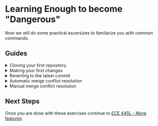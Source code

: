 # Learning Enough to become "Dangerous"

Now we will do some practical excersizes to familarize you with common commands.

## Guides 
<details><summary>Cloning your first repository</summary>
	
* Generally, you would find or create a git repo. For this tutorial you will navigate to <a href="https://classroom.github.com/a/CLCZPMlw"> A Github Classroom Link </a> which will create a repo for you.
* After navigating to the classroom, hit accept, then follow the link as shown.
  * <details><summary>Accepting the assignment</summary><img src="./Resources/319K/clone_accept.png" alt="drawing" style="width:600px;"/></details>
  * <details><summary>Following the link</summary><img src="./Resources/319K/clone_nav.png" alt="drawing" style="width:600px;"/></details>
* Once you are in the repository click on code, ssh, then copy the link. 
  * If you see a warning message like below, follow the guide "Adding SSH keys to github" from the prior guide.
  * <details><summary>Close/View image</summary><img src="./Resources/319K/clone_link.png" alt="drawing" style="width:600px;"/></details>
* Navigate to a folder where you would like to clone a repository and open the git bash terminal. Enter the command shown below. Once this finishes you should see a new folder apear. You just cloned a git repo!
  * <code> git clone [Copied link] </code>
  * <details><summary>Opening Terminal</summary><img src="./Resources/319K/clone_FE.png" alt="drawing" style="width:600px;"/></details>
  * <details><summary>Entering Command</summary><img src="./Resources/319K/clone_bash.png" alt="drawing" style="width:600px;"/></details>
  * <details><summary>Result</summary><img src="./Resources/319K/clone_done.png" alt="drawing" style="width:600px;"/></details>
* Run <code>cd ECE445L-Git-Bootcamp</code> from the already open terminal to navigate into the repo. Then run <code>git status</code> to see the status of the repository.
</details>

<details><summary>Making your first changes</summary>

* Open the terminal in the github repository you cloned. In general, when collaborating it is good to make sure that your repo is up to date.
  * Check the status using the command <code>git status</code>
  * To get the most recent changes use <code>git pull</code>
* (First Time Only) In git, we can see who contributed what. Before you can add changes, add your name and email as shown. This only needs to be done once per machine, and git will error and notify you if you haven't added this info.
  * <code>git config --global user.name "My Name"</code>
  * <code>git config --global user.email "myemail@example.com"</code>
  * <details><summary>Example</summary><img src="./Resources/319K/commit_config.png" alt="drawing" style="width:600px;"/></details>
* Now lets make some changes to the repository. Specifically lets add a new file named test 1.
  * Run the command <code>echo "test1" > test1.txt</code> to create a text file. 
  * Alternatively practice using vim. 
    * Start vim using run <code>vim test1.txt</code>, 
    * Hit i to enter insert mode
    * Enter text such as "test1"
    * Leave insert mode, and enter command mode by hiting escape
    * Type ":wq" to write and quit
* Now lets make changes to one of the existing files in the repository. Maybe add an extra enter or the text "test1" to one of the .md files.
* (Optional) Run <code>git status</code>. You should see that there are changes to tracked/untracked files.
  * Tracked files are 'known' by git. These files even if deleted on your machine are backed up by git.
  * Untracked files are 'unkown' to git, only the working copy exists. Build artifacts are common files to leave untracked.
* At the top of the repository, run the three commands as follows
  * Add all unignored files to tracking by running <code>git add .</code>
    * We could have also done <code>git add test1.txt</code> to add only one file
  * Label the changes using <code>git commit -m "test1"</code>
  * Upload the changes to github using <code>git push</code>
* You are done! At this point returning to github.com you should see your updated changes as shown
  * <details><summary>Getting to the commit log, from Github.com Repo 'home'</summary><img src="./Resources/319K/commit_web.png" alt="drawing" style="width:600px;"/><br>then you should see<br><img src="./Resources/319K/commit_log.png" alt="drawing" style="width:600px;"/></details>
</details>

<details><summary>Reverting to the latest commit</summary>

* Sometimes we break our code, or even our git repository. It is useful to know a way to get back to a known good state. This can be done simply with three commands
  * <code>git checkout main</code>
    * This will reattach the head if you performed an operation that detached it
  *  <code>git reset --hard HEAD</code>
    * This will restore all files tracked by git to the state they were in during the last commit in the main branch.
  *  <code>git clean -xdf</code>
    * This will delete all untracked files in the git repositiory
* It is also possible to revert some/all files to their state from a prior commit, which is covered later.
</details>

<details><summary>Automatic merge conflict resolution</summary>

* Merging occurs when multiple people are working on a repository at the same time. We will simulate this by pushing files from while using an older copy of the repository.
* Reverting the state of the repo is done using commit hashes. Navigate to your git repository, click on the commit log, then copy the commit hash as shown. After this run <code>git reset --hard [commit hash]</code> as shown.
  * <details><summary>Web page</summary><img src="./Resources/319K/amerge_main.png" alt="drawing" style="width:600px;"/></details>
  * <details><summary>Commit Log</summary><img src="./Resources/319K/amerge_commit_log.png" alt="drawing" style="width:600px;"/></details>
  * <details><summary>Reverting repo</summary><img src="./Resources/319K/amerge_reverted.png" alt="drawing" style="width:600px;"/></details>
* Note that the repo is back to its original state before the test1.txt file was added.
* Create a test2.txt file
  * Run the command <code>echo "test2" > test2.txt</code>
  * Alternatively practice using vim. 
    * Start vim using run <code>vim test2.txt</code>, 
    * Hit i to enter insert mode
    * Enter text such as "test2"
    * Leave insert mode, and enter command mode by hiting escape
    * Type ":wq" to write and quit
* Attempt to push as normal using the following sequence of commands. Note that we expect the push to fail as shown.
  * <code>git add .</code> then <code>git commit -m "test2"</code> followed by <code>git push</code>
  * <details><summary>Failed Push</summary><img src="./Resources/319K/amerge_fpush.png" alt="drawing" style="width:600px;"/></details>
  * The commit failed because someone else pushed or we did not pull before making changes. Now we need to merge our changes. 
* To start merging we run <code>git pull</code> to get the newest code from the repo. In this case, the changes are unrelated, and we merge automatically successfully.
  * An autogenerated commit message will apear. You can edit it, but most of the time you will just enter ":wq" to accept the commit message.
  * <details><summary>Auto merge message</summary><img src="./Resources/319K/amerge_vpull.png" alt="drawing" style="width:600px;"/></details>
* Now simply run <code>git push</code> to add the changes to your github repo.
  * <details><summary>git push message</summary><img src="./Resources/319K/amerge_push.png" alt="drawing" style="width:600px;"/></details> 
* Now the changes should be viewable in the commit log. One commit we added manually, and one commit from the merge.
  * <details><summary>Commit log</summary><img src="./Resources/319K/amerge_commit_log_done.png" alt="drawing" style="width:600px;"/></details> 
</details>

<details><summary>Manual merge conflict resolution</summary>

* Now lets do a manual merge example. This occurs when git cannot resolve the merge automatically. Typically large changes to small files, or changes to the same text will cause a merge to fail.
* Return to the commit log, and copy the inital commit. Then run <code>git reset --hard [commit hash]</code> as shown.
  * <details><summary>Commit log</summary><img src="./Resources/319K/mmerge_commitlog.png" alt="drawing" style="width:600px;"/></details>
  * <details><summary>Commit log</summary><img src="./Resources/319K/mmerge_revert.png" alt="drawing" style="width:600px;"/></details>
* Create a test3.txt file, containing the text "test3"
  * <code>echo "test3" > test3.txt</code>
* Create a test2.txt file, also containing the text "test3"
  * <code>echo "test3" > test2.txt</code>
* Attempt to push as normal using the following sequence of commands. Note that we expect the push to fail as shown.
  * <code>git add .</code> then <code>git commit -m "test3"</code> followed by <code>git push</code>
  * <details><summary>Failed Push</summary><img src="./Resources/319K/mmerge_fpush.png" alt="drawing" style="width:600px;"/></details>
* This is where things diverge from the automatic case. When we pull we recive another error message, stating that it failed to automerge test2.txt
  * Run <code>git pull</code> and note the error message shown, such as the one below.
  * <details><summary>Failed Pull</summary><img src="./Resources/319K/mmerge_fpull.png" alt="drawing" style="width:600px;"/></details>
  * All this message means is we need to merge ourself, we should have a mix of files properly merged other than the ones noted.
* Open the file noted, test2.txt. Note that some additional text has been added to identify where the auto merge failed. This additional text also has the commit hashes associated with the version shown. Here in one commit we wrote test2, but in another we wrote test3.
  * <details><summary>Pre Merge test2.txt</summary><img src="./Resources/319K/mmerge_premerge.png" alt="drawing" style="width:600px;"/></details>
* In order to merge, all we do is delete the extras, and leave behind the desired text. Here I decided that the intention was to write test2, test3. It is entirely free form.
  * <details><summary>Post Merge test2.txt</summary><img src="./Resources/319K/mmerge_postmerge.png" alt="drawing" style="width:600px;"/></details>
* Once done add the changes, commit them, then push as shown.
  * <details><summary>add, commit, and push</summary><img src="./Resources/319K/mmerge_push.png" alt="drawing" style="width:600px;"/></details>
* Now you see the commits show up on the commit log, its Done!
  * <details><summary>Final commit log</summary><img src="./Resources/319K/mmerge_done.png" alt="drawing" style="width:600px;"/></details>
</details>

## Next Steps
Once you are done with these exercises continue to [ECE 445L - More features](https://github.com/ECE445L/ECE445L-Git-Bootcamp/blob/main/ECE%20445L%20-%20More%20features.md)